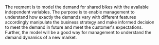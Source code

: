 The reqment is to model the demand for shared bikes with the available independent variables. The purpose is to enable management to understand how exactly the demands vary with different features accordingly manipulate the business strategy and make informed decision to meet the demand in future and meet the customer's expectations. Further, the model will be a good way for management to understand the demand dynamics of a new market.